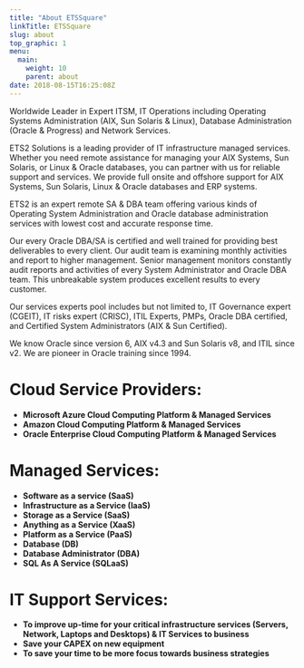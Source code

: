 ```yaml
---
title: "About ETSSquare"
linkTitle: ETSSquare
slug: about
top_graphic: 1
menu:
  main:
    weight: 10
    parent: about
date: 2018-08-15T16:25:08Z
---
```


Worldwide Leader in Expert ITSM, IT Operations including Operating Systems Administration (AIX, Sun Solaris & Linux), Database Administration (Oracle & Progress) and Network Services.

ETS2 Solutions is a leading provider of IT infrastructure managed services. Whether you need remote assistance for managing your AIX Systems, Sun Solaris, or Linux & Oracle databases, you can partner with us for reliable support and services. We provide full onsite and offshore support for AIX Systems, Sun Solaris, Linux & Oracle databases and ERP systems.

ETS2 is an expert remote SA & DBA team offering various kinds of Operating System Administration and Oracle database administration services with lowest cost and accurate response time.

Our every Oracle DBA/SA is certified and well trained for providing best deliverables to every client. Our audit team is examining monthly activities and report to higher management. Senior management monitors constantly audit reports and activities of every System Administrator and Oracle DBA team. This unbreakable system produces excellent results to every customer.

Our services experts pool includes but not limited to, IT Governance expert (CGEIT), IT risks expert (CRISC), ITIL Experts, PMPs, Oracle DBA certified, and Certified System Administrators (AIX & Sun Certified).

We know Oracle since version 6, AIX v4.3 and Sun Solaris v8, and ITIL since v2. We are pioneer in Oracle training since 1994.

# Cloud Service Providers:

* <strong>Microsoft Azure Cloud Computing Platform & Managed Services</strong>
* <strong>Amazon Cloud Computing Platform & Managed Services</strong>
* <strong>Oracle Enterprise Cloud Computing Platform & Managed Services</strong>

# Managed Services:

* <strong>Software as a service (SaaS)</strong>
* <strong>Infrastructure as a Service (IaaS)</strong>
* <strong>Storage as a Service (SaaS)</strong>
* <strong>Anything as a Service (XaaS)</strong>
* <strong>Platform as a Service (PaaS)</strong>
* <strong>Database (DB)</strong></strong>
* <strong>Database Administrator (DBA)</strong>
* <strong>SQL As A Service (SQLaaS)</strong>

# IT Support Services:

* <strong>To improve up-time for your critical infrastructure services (Servers, Network, Laptops and Desktops) & IT Services to business</strong>
* <strong>Save your CAPEX on new equipment</strong>
* <strong>To save your time to be more focus towards business strategies</strong>
